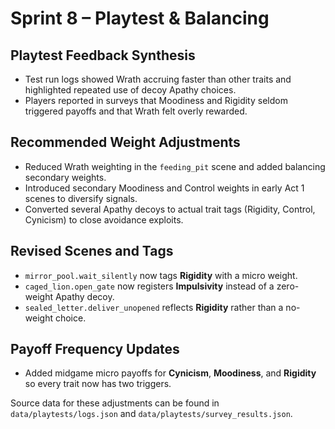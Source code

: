 # Sprint 8 – Playtest & Balancing

## Playtest Feedback Synthesis
- Test run logs showed Wrath accruing faster than other traits and highlighted repeated use of decoy Apathy choices.
- Players reported in surveys that Moodiness and Rigidity seldom triggered payoffs and that Wrath felt overly rewarded.

## Recommended Weight Adjustments
- Reduced Wrath weighting in the `feeding_pit` scene and added balancing secondary weights.
- Introduced secondary Moodiness and Control weights in early Act 1 scenes to diversify signals.
- Converted several Apathy decoys to actual trait tags (Rigidity, Control, Cynicism) to close avoidance exploits.

## Revised Scenes and Tags
- `mirror_pool.wait_silently` now tags **Rigidity** with a micro weight.
- `caged_lion.open_gate` now registers **Impulsivity** instead of a zero-weight Apathy decoy.
- `sealed_letter.deliver_unopened` reflects **Rigidity** rather than a no-weight choice.

## Payoff Frequency Updates
- Added midgame micro payoffs for **Cynicism**, **Moodiness**, and **Rigidity** so every trait now has two triggers.

Source data for these adjustments can be found in `data/playtests/logs.json` and `data/playtests/survey_results.json`.
